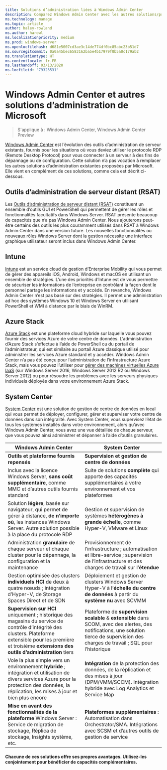 ```yaml
---
title: Solutions d’administration liées à Windows Admin Center
description: Comparez Windows Admin Center avec les autres solutions/produits d’administration et de supervision de Microsoft et découvrez en quoi ils sont complémentaires (projet Honolulu)
ms.technology: manage
ms.topic: article
author: haley-rowland
ms.author: harowl
ms.localizationpriority: medium
ms.prod: windows-server
ms.openlocfilehash: d681e5007cd3ae3c14de774df0bc85abc23b51d7
ms.sourcegitcommit: 0a0a45bec6583162ba5e4b17979f0b5a0c179ab2
ms.translationtype: HT
ms.contentlocale: fr-FR
ms.lasthandoff: 03/13/2020
ms.locfileid: "79323531"
---
```

# <a name="windows-admin-center-and-related-management-solutions-from-microsoft"></a>Windows Admin Center et autres solutions d’administration de Microsoft

>S'applique à : Windows Admin Center, Windows Admin Center Preview

[Windows Admin Center](windows-admin-center.md) est l’évolution des outils d’administration de serveur existants, fournis pour les situations où vous deviez utiliser le protocole RDP (Remote Desktop Protocol) pour vous connecter à un serveur à des fins de dépannage ou de configuration. Cette solution n’a pas vocation à remplacer les autres solutions d’administration existantes proposées par Microsoft. Elle vient en complément de ces solutions, comme cela est décrit ci-dessous.

## <a name="remote-server-administration-tools-rsat"></a>Outils d’administration de serveur distant (RSAT)

Les [Outils d’administration de serveur distant (RSAT)](https://docs.microsoft.com/windows-server/remote/remote-server-administration-tools) constituent un ensemble d’outils GUI et PowerShell qui permettent de gérer les rôles et fonctionnalités facultatifs dans Windows Server. RSAT présente beaucoup de capacités que n’a pas Windows Admin Center. Nous ajouterons peut-être certains des outils les plus couramment utilisés dans RSAT à Windows Admin Center dans une version future. Les nouvelles fonctionnalités ou nouveaux rôles Windows Server dont la gestion nécessite une interface graphique utilisateur seront inclus dans Windows Admin Center.

## <a name="intune"></a>Intune

[Intune](https://www.microsoft.com/cloud-platform/microsoft-intune) est un service cloud de gestion d’Enterprise Mobility qui vous permet de gérer des appareils iOS, Android, Windows et macOS en utilisant un ensemble de stratégies. L’une des priorités d’Intune est de vous permettre de sécuriser les informations de l’entreprise en contrôlant la façon dont le personnel partage les informations et y accède. En revanche, Windows Admin Center n’est pas basé sur des stratégies. Il permet une administration ad hoc des systèmes Windows 10 et Windows Server en utilisant PowerShell et WMI à distance par le biais de WinRM.

## <a name="azure-stack"></a>Azure Stack

[Azure Stack](https://azure.microsoft.com/overview/azure-stack/) est une plateforme cloud hybride sur laquelle vous pouvez fournir des services Azure de votre centre de données. L’administration d’Azure Stack s’effectue à l’aide de PowerShell ou du portail de l’administrateur, qui est similaire au portail Azure classique utilisé pour administrer les services Azure standard et y accéder. Windows Admin Center n’a pas été conçu pour l’administration de l’infrastructure Azure Stack, mais vous pouvez l’utiliser pour [gérer des machines virtuelles Azure IaaS](../azure/manage-azure-vms.md) (sur Windows Server 2016, Windows Server 2012 R2 ou Windows Server 2012) ou pour résoudre les problèmes avec les serveurs physiques individuels déployés dans votre environnement Azure Stack.

## <a name="system-center"></a>System Center

[System Center](https://www.microsoft.com/cloud-platform/system-center) est une solution de gestion de centre de données en local qui vous permet de déployer, configurer, gérer et superviser votre centre de données dans son intégralité. Avec System Center, vous supervisez l’état de tous les systèmes installés dans votre environnement, alors qu’avec Windows Admin Center, vous avez une vue détaillée de chaque serveur, que vous pouvez ainsi administrer et dépanner à l’aide d’outils granulaires.

| Windows Admin Center                 | System Center                      |
|--------------------------------------|------------------------------------|
| **Outils et plateforme fournis repensés** | **Supervision et gestion de centre de données** |
| Inclus avec la licence Windows Server, **sans coût supplémentaire**, comme MMC et d’autres outils fournis standard | Suite de solutions **complète** qui apporte des capacités supplémentaires à votre environnement et vos plateformes |
| Solution **légère**, basée sur navigateur, qui permet de gérer à distance, **de n’importe où**, les instances Windows Server. Autre solution possible à la place du protocole RDP | Gestion et supervision de systèmes **hétérogènes** **à grande échelle**, comme Hyper-V, VMware et Linux |
|Administration **granulaire** de chaque serveur et chaque cluster pour le dépannage, la configuration et la maintenance|Provisionnement de l’infrastructure ; automatisation et libre-service ; supervision de l’infrastructure et des charges de travail sur l’**étendue**|
|Gestion optimisée des clusters **individuels** **HCI** de deux à quatre nœuds ; intégration d’Hyper-V, de Storage Spaces Direct et de SDN|Déploiement et gestion de clusters Windows Server Hyper-V à l’**échelle du centre de données** à partir du **système nu** avec SCVMM|
|**Supervision sur HCI** uniquement ; historique des magasins du service de contrôle d’intégrité des clusters. Plateforme extensible pour les première et troisième **extensions des outils d’administration** tiers|Plateforme de **supervision scalable** & **extensible** dans SCOM, avec des alertes, des notifications, une solution tierce de supervision des charges de travail ; SQL pour l’historique|
|Voie la plus simple vers un environnement **hybride** ; intégration et utilisation de divers services Azure pour la protection des données, la réplication, les mises à jour et bien plus encore|**Intégration** de la protection des données, de la réplication et des mises à jour (DPM/VMM/SCCM). Intégration hybride avec Log Analytics et Service Map|
|**Mise en avant des fonctionnalités de la plateforme** Windows Server : Service de migration de stockage, Réplica de stockage, Insights système, etc.|**Plateformes supplémentaires** : Automatisation dans Orchestrator/SMA. Intégrations avec SCSM et d’autres outils de gestion de service|

#### <a name="each-delivers-targeted-value-independently-better-together-with-complementary-capabilities"></a>Chacune de ces solutions offre ses propres avantages. **Utilisez-les conjointement** pour bénéficier de capacités complémentaires.
